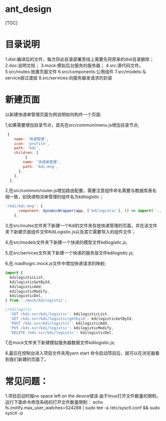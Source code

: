 # ant_design

[TOC]

# 目录说明
1.dist:编译后的文件，每次将此目录部署至线上需要先将原来的dist目录删除；
2.doc:说明文档；
3.mock:模拟后台服务的服务器；
4.src:源代码文件。
5.src/routes:放置页面文件
6.src/components:公用组件
7.src/models:与service层过渡层
8.src/services:向服务器发请求的封装

# 新建页面
以新建快递单管理页面为例说明如何构件一个页面:

1,如果需要增加目录节点，首先在src/common/menu.js增加目录节点;
```js
 {
    name: '快递管理',
    icon: 'profile',
    path: 'kdi',
    children: [
         {
        name: '快递单管理',
        path: 'kdi-mng',
      },
    ],
  },
```
2,在src/common/router.js增加路由配置，需要注意组件命名需要与数据库表名相一致，如快递物流单管理的组件名为kdilogistic；
```js
'/kdi/kdi-mng': {
      component: dynamicWrapper(app, ['kdilogistic'], () => import('../routes/Kdi/KdiLogistic')),
    },
```
3,在src/routes文件夹下新建一个Kdi的文件夹存放快递管理的页面，并在该文件夹下新建页面组件文件KdiLogistic.js以及其它需要导入的组件文件；

4,在src/models文件夹下新建一个快递的模型文件kdilogistic.js;

5,在src/serivces文件夹下新建一个快递的服务层文件kdilogistic.js;

6,在.roadhogrc.mock.js文件中增加快递请求的映射;
```js
import {
  kdilogisticList,
  kdilogisticGetById,
  kdilogisticAdd,
  kdilogisticModify,
  kdilogisticDel,
} from './mock/kdilogistic';
```
```js
//kdilogitic
  'GET /kdi-svr/kdi/logistic': kdilogisticList,
  'GET /kdi-svr/kdi/logistic/getbyid': kdilogisticGetById,
  'POST /kdi-svr/kdi/logistic': kdilogisticAdd,
  'PUT /kdi-svr/kdi/logistic': kdilogisticModify,
  'DELETE /kdi-svr/kdi/logistic': kdilogisticDel,
```
7,在mock文件夹下新建模拟服务器数据文件kdilogistic.js;

8,最后在控制台进入项目文件夹用yarn start 命令启动项目后，就可以在浏览器看到我们新建的页面了。

# 常见问题：
1.项目启动时报no space left on the device错误
由于linux打开文件数量的限制，运行下面命令修改系统的打开文件数量限制：
echo fs.inotify.max_user_watches=524288 | sudo tee -a /etc/sysctl.conf && sudo sysctl -p

